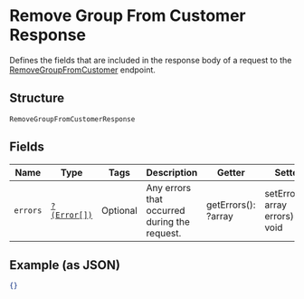 
# Remove Group From Customer Response

Defines the fields that are included in the response body of
a request to the [RemoveGroupFromCustomer](../../doc/apis/customers.md#remove-group-from-customer)
endpoint.

## Structure

`RemoveGroupFromCustomerResponse`

## Fields

| Name | Type | Tags | Description | Getter | Setter |
|  --- | --- | --- | --- | --- | --- |
| `errors` | [`?(Error[])`](../../doc/models/error.md) | Optional | Any errors that occurred during the request. | getErrors(): ?array | setErrors(?array errors): void |

## Example (as JSON)

```json
{}
```


